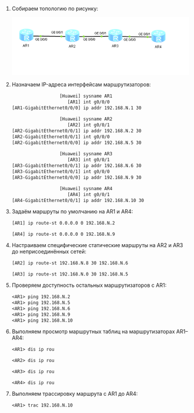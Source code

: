 1. Собираем топологию по рисунку:

   ![Lab_03_1.png](Lab_03_1.png)

2. Назначаем IP-адреса интерфейсам маршрутизаторов:

   ```
                     [Huawei] sysname AR1
                        [AR1] int g0/0/0
   [AR1-GigabitEthernet0/0/0] ip addr 192.168.N.1 30
   ```

   ```
                     [Huawei] sysname AR2
                        [AR2] int g0/0/1
   [AR2-GigabitEthernet0/0/1] ip addr 192.168.N.2 30
   [AR2-GigabitEthernet0/0/1] int g0/0/0
   [AR2-GigabitEthernet0/0/0] ip addr 192.168.N.5 30
   ```

   ```
                     [Huawei] sysname AR3
                        [AR3] int g0/0/1
   [AR3-GigabitEthernet0/0/1] ip addr 192.168.N.6 30
   [AR3-GigabitEthernet0/0/1] int g0/0/0
   [AR3-GigabitEthernet0/0/0] ip addr 192.168.N.9 30
   ```

   ```
                     [Huawei] sysname AR4
                        [AR4] int g0/0/1
   [AR4-GigabitEthernet0/0/1] ip addr 192.168.N.10 30
   ```

3. Задаём маршруты по умолчанию на AR1 и AR4:

   ```
   [AR1] ip route-st 0.0.0.0 0 192.168.N.2
   ```

   ```
   [AR4] ip route-st 0.0.0.0 0 192.168.N.9
   ```

4. Настраиваем специфические статические маршруты на AR2 и AR3 до неприсоединённых сетей:

   ```
   [AR2] ip route-st 192.168.N.8 30 192.168.N.6
   ```

   ```
   [AR3] ip route-st 192.168.N.0 30 192.168.N.5
   ```

5. Проверяем доступность остальных маршрутизаторов с AR1:

   ```
   <AR1> ping 192.168.N.2
   <AR1> ping 192.168.N.5
   <AR1> ping 192.168.N.6
   <AR1> ping 192.168.N.9
   <AR1> ping 192.168.N.10
   ```

6. Выполняем просмотр маршрутных таблиц на маршрутизаторах AR1–AR4:

   ```
   <AR1> dis ip rou
   ```

   ```
   <AR2> dis ip rou
   ```

   ```
   <AR3> dis ip rou
   ```

   ```
   <AR4> dis ip rou
   ```

7. Выполняем трассировку маршрута с AR1 до AR4:

   ```
   <AR1> trac 192.168.N.10
   ```
